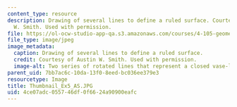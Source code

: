 ```yaml
---
content_type: resource
description: Drawing of several lines to define a ruled surface. Courtesy of Austin
  W. Smith. Used with permission.
file: https://ol-ocw-studio-app-qa.s3.amazonaws.com/courses/4-105-geometric-disciplines-and-architecture-skills-reciprocal-methodologies-fall-2012/4ce07adc055746df0f6624a90900eafc_Thumbnail_Ex5_AS.JPG
file_type: image/jpeg
image_metadata:
  caption: Drawing of several lines to define a ruled surface.
  credit: Courtesy of Austin W. Smith. Used with permission.
  image-alt: Two series of rotated lines that represent a closed vase-like figure.
parent_uid: 7bb7ac6c-10da-13f0-8eed-bc036ee379e3
resourcetype: Image
title: Thumbnail_Ex5_AS.JPG
uid: 4ce07adc-0557-46df-0f66-24a90900eafc
---
```

